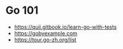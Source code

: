 # Go 101

- https://quii.gitbook.io/learn-go-with-tests
- https://gobyexample.com
- https://tour.go-zh.org/list
